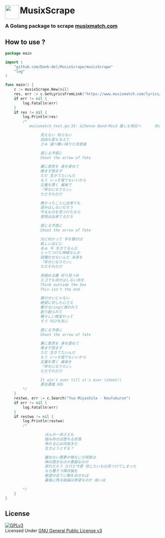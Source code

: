 # <img src="https://s.mxmcdn.net/site/images/logo_icon.svg" width="45px" align="left"></img>MusixScrape

### A Golang package to scrape [musixmatch.com](https://musixmatch.com)

## How to use ?

```go
package main

import (
	"github.com/Dank-del/MusixScrape/musixScrape"
	"log"
)

func main() {
	c := musixScrape.New(nil)
	res, err := c.GetLyricsFromLink("https://www.musixmatch.com/lyrics/BAND-MAID/Sense")
	if err != nil {
		log.Fatalln(err)
	}
	if res != nil {
		log.Println(res)
		/*
		   musixmatch_test.go:32: &{Sense Band-Maid 誰しも明日へ      向かう

		        見えない 知らない
		        自由も愛も与えて
		        さぁ 選べ舞い降りた天使達

		        感じる予感に
		        Shoot the arrow of fate

		        翼に意思を 身を委ねて
		        倦まず弛まず
		        ただ 生きてたいんだ
		        もう いっそ嘘でもいいから
		        正義を貫く 最後で
		        「幸せになりたい」
		        ただそれだけ

		        無かったことに出来ても
		        望みはしないだろう
		        守るものを見つけたなら
		        覚悟は出来てるだろ

		        感じる予感に
		        Shoot the arrow of fate

		        光に向かって 手を翳せば
		        眩しいほどに
		        あぁ 今 生きてるんだ
		        とってつけた神様なんか
		        誤魔化せないんだ 未来を
		        「幸せになりたい」
		        ただそれだけ

		        見極める瞳 祈り見つめ
		        エゴでも消せはしない命を
		        Think outside the box
		        This isn′t the end

		        誰のせいじゃない
		        絶望に伏した心さえ
		        繋がるringに救われて
		        創り創られて
		        騒々しい程変わって
		        そう 叫びを矢に

		        感じる予感に
		        Shoot the arrow of fate

		        翼に意思を 身を委ねて
		        倦まず弛まず
		        ただ 生きてたいんだ
		        もう いっそ嘘でもいいから
		        正義を貫く 最後を
		        「幸せになりたい」
		        ただそれだけ

		        It ain't over till it′s over (shoot!)
		        勇往邁進 GO}
		*/
	}
	restwo, err := c.Search("Yuu Miyashita - Koufukuron")
	if err != nil {
		log.Fatalln(err)
	}
	if restwo != nil {
		log.Println(restwo)
		/*

				  ほんの一歩さえも
				  踏み外せば堕ちる奈落
			 	  怖れる心は何故また
				  生きようとする？

				  醒めない悪夢の様なこの現実は
				  神の啓示なのか悪戯なのか
				  哀れだろう だけど今更 信じたいもの見つけてしまった
				  なら覆そう降伏論を
				  絶望の全てに解を出せれば
				  最後に残る結論は希望なのか 或いは

		*/
	}
}
```


## License
[![GPLv3](https://www.gnu.org/graphics/gplv3-127x51.png)](https://www.gnu.org/licenses/gpl-3.0.en.html)
<br>Licensed Under <a href="https://www.gnu.org/licenses/gpl-3.0.en.html">GNU General Public License v3</a>
